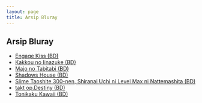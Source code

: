 ```yaml
---
layout: page
title: Arsip Bluray
---
```


<section class="post">
<h2>Arsip Bluray</h2>
  
  <ul>
    <li><a href="{{ site.baseurl }}/kategori/Engage-Kiss-bd" class="h4">Engage Kiss (BD)</a></li>
    <li><a href="{{ site.baseurl }}/kategori/Kakkou-no-Iinazuke-bd" class="h4">Kakkou no Iinazuke (BD)</a></li>
    <li><a href="{{ site.baseurl }}/kategori/Majo-no-Tabitabi-bd" class="h4">Majo no Tabitabi (BD)</a></li>
    <li><a href="{{ site.baseurl }}/kategori/Shadows-House-bd" class="h4">Shadows House (BD)</a></li>
    <li><a href="{{ site.baseurl }}/kategori/Slime-Taoshite-300-nen,-Shiranai-Uchi-ni-Level-Max-ni-Nattemashita-bd" class="h4">Slime Taoshite 300-nen, Shiranai Uchi ni Level Max ni Nattemashita (BD)</a></li>
    <li><a href="{{ site.baseurl }}/kategori/takt-op.Destiny-bd" class="h4">takt op.Destiny (BD)</a></li>
    <li><a href="{{ site.baseurl }}/kategori/Tonikaku-Kawaii-bd" class="h4">Tonikaku Kawaii (BD)</a></li>
  </ul>
</section>
